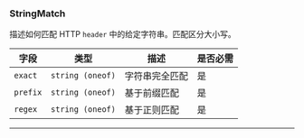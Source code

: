 ### StringMatch

描述如何匹配 HTTP `header` 中的给定字符串。匹配区分大小写。

| 字段       | 类型               | 描述      | 是否必需 |
| -------- | ---------------- | ------- | ---- |
| `exact`  | `string (oneof)` | 字符串完全匹配 | 是    |
| `prefix` | `string (oneof)` | 基于前缀匹配  | 是    |
| `regex`  | `string (oneof)` | 基于正则匹配  | 是    |

---

